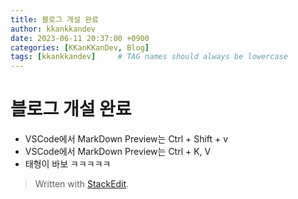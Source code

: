 ```yaml
---
title: 블로그 개설 완료
author: kkankkandev
date: 2023-06-11 20:37:00 +0900
categories: [KKanKKanDev, Blog]
tags: [kkankkandev]     # TAG names should always be lowercase
---
```


# 블로그 개설 완료
 
 - VSCode에서 MarkDown Preview는 Ctrl + Shift + v
 - VSCode에서 MarkDown Preview는 Ctrl + K, V
 - 태형이 바보 ㅋㅋㅋㅋㅋ

> Written with [StackEdit](https://stackedit.io/).